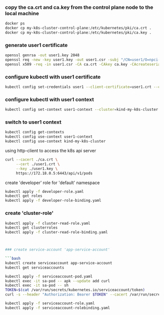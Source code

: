 

### copy the ca.crt and ca.key from the control plane node to the local machine

```bash
docker ps
docker cp my-k8s-cluster-control-plane:/etc/kubernetes/pki/ca.crt .
docker cp my-k8s-cluster-control-plane:/etc/kubernetes/pki/ca.key .

```

### generate user1 certificate

```bash
openssl genrsa -out user1.key 2048
openssl req -new -key user1.key -out user1.csr -subj "/CN=user1/O=npci-team"
openssl x509 -req -in user1.csr -CA ca.crt -CAkey ca.key -CAcreateserial -out user1.crt -days 365
```


### configure kubectl with user1 certificate

```bash
kubectl config set-credentials user1 --client-certificate=user1.crt --client-key=user1.key
```

### configure kubectl with user1 context

```bash
kubectl config set-context user1-context --cluster=kind-my-k8s-cluster --user=user1
```

### switch to user1 context

```bash
kubectl config get-contexts
kubectl config use-context user1-context
kubectl config use-context kind-my-k8s-cluster
```


using http-client to access the k8s api server

```bash
curl --cacert ./ca.crt \
     --cert ./user1.crt \
     --key ./user1.key \
     https://172.18.0.5:6443/api/v1/pods
```


create 'developer' role for 'default' namespace

```bash
kubectl apply -f developer-role.yaml
kubectl get roles
kubectl apply -f developer-role-binding.yaml
```


### create 'cluster-role'

```bash
kubectl apply -f cluster-read-role.yaml
kubectl get clusterroles
kubectl apply -f cluster-read-role-binding.yaml



### create service-account 'app-service-account'

```bash
kubectl create serviceaccount app-service-account
kubectl get serviceaccounts

kubectl apply -f serviceaccount-pod.yaml
kubectl exec -it sa-pod -- apk --update add curl
kubectl exec -it sa-pod -- sh
TOKEN=$(cat /var/run/secrets/kubernetes.io/serviceaccount/token)
curl -s --header "Authorization: Bearer $TOKEN" --cacert /var/run/secrets/kubernetes.io/serviceaccount/ca.crt https://kubernetes.default.svc/api/v1/namespaces/default/pods

kubectl apply -f serviceaccount-role.yaml
kubectl apply -f serviceaccount-rolebinding.yaml

```


